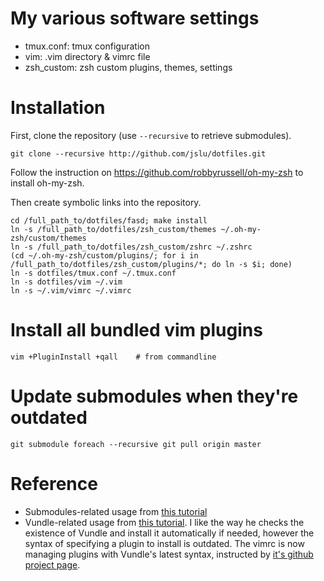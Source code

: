 # My various software settings
* tmux.conf: tmux configuration
* vim: .vim directory & vimrc file
* zsh_custom: zsh custom plugins, themes, settings

# Installation
First, clone the repository (use `--recursive` to retrieve submodules).

	git clone --recursive http://github.com/jslu/dotfiles.git

Follow the instruction on https://github.com/robbyrussell/oh-my-zsh to install oh-my-zsh.

Then create symbolic links into the repository.

    cd /full_path_to/dotfiles/fasd; make install
	ln -s /full_path_to/dotfiles/zsh_custom/themes ~/.oh-my-zsh/custom/themes
	ln -s /full_path_to/dotfiles/zsh_custom/zshrc ~/.zshrc
	(cd ~/.oh-my-zsh/custom/plugins/; for i in /full_path_to/dotfiles/zsh_custom/plugins/*; do ln -s $i; done)
	ln -s dotfiles/tmux.conf ~/.tmux.conf
	ln -s dotfiles/vim ~/.vim
	ln -s ~/.vim/vimrc ~/.vimrc

# Install all bundled vim plugins
	vim +PluginInstall +qall	# from commandline

# Update submodules when they're outdated
	git submodule foreach --recursive git pull origin master


# Reference
* Submodules-related usage from [this tutorial][1]
* Vundle-related usage from [this tutorial][2]. I like the way he checks the existence of Vundle and install it automatically if needed, however the syntax of specifying a plugin to install is outdated. The vimrc is now managing plugins with Vundle's latest syntax, instructed by [it's github project page][3].

[1]: http://blog.chh.tw/posts/git-submodule/	"Git Submodule 用法筆記" 
[2]: http://blog.chh.tw/posts/vim-vundle/	"更好用的 Vim 外掛管理工具：Vundle" 
[3]: https://github.com/gmarik/Vundle.vim	"Vundle, the plug-in manager for Vim" 
